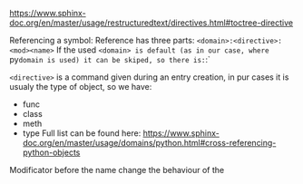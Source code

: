 https://www.sphinx-doc.org/en/master/usage/restructuredtext/directives.html#toctree-directive



Referencing a symbol:
Reference has three parts:
`<domain>:<directive>:<mod><name>`
If the used `<domain> is default (as in our case, where `py` domain is used) it can be skiped, so there is:
`<directive>:<mod><name>`

`<directive>` is a command given during an entry creation, in pur cases it is usualy the type of object, so we have:
- func
- class
- meth
- type
Full list can be found here: https://www.sphinx-doc.org/en/master/usage/domains/python.html#cross-referencing-python-objects

Modificator before the name change the behaviour of the 
